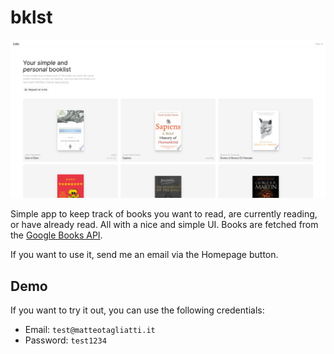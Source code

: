 # bklst

![Cover](./static/cover.png)

Simple app to keep track of books you want to read, are currently reading, or have already read. All with a nice and simple UI. Books are fetched from the [Google Books API](https://developers.google.com/books).

If you want to use it, send me an email via the Homepage button.

## Demo

If you want to try it out, you can use the following credentials:

- Email: `test@matteotagliatti.it`
- Password: `test1234`